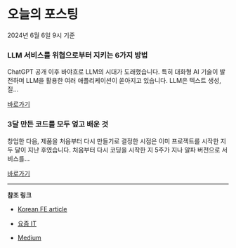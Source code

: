# 오늘의 포스팅 
2024년 6월 6일 9시 기준 

### LLM 서비스를 위협으로부터 지키는 6가지 방법 

 ChatGPT 공개 이후 바야흐로 LLM의 시대가 도래했습니다. 특히 대화형 AI 기술이 발전하며 LLM을 활용한 여러 애플리케이션이 쏟아지고 있습니다. LLM은 텍스트 생성, 질... 

 [바로가기](https://yozm.wishket.com/magazine/detail/2617/) 

### 3달 만든 코드를 모두 엎고 배운 것 

 창업한 다음, 제품을 처음부터 다시 만들기로 결정한 시점은 이미 프로젝트를 시작한 지 두 달이 지난 후였습니다. 처음부터 다시 코딩을 시작한 지 5주가 지나 알파 버전으로 서비스를... 

 [바로가기](https://yozm.wishket.com/magazine/detail/2613/) 

---

**참조 링크**

- [Korean FE article](https://kofearticle.substack.com) 

- [요즘 IT](https://yozm.wishket.com/magazine) 

- [Medium](https://medium.com) 


